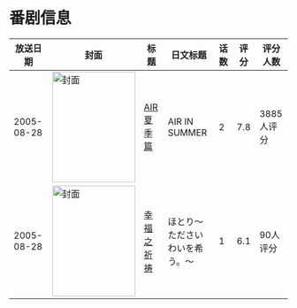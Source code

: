 # 番剧信息

|放送日期|封面|标题|日文标题|话数|评分|评分人数|
|---|---|---|---|---|---|---|
|2005-08-28|<img src="//lain.bgm.tv/pic/cover/c/52/27/2127_5usse.jpg" alt="封面" style="width:150px;height:200px;object-fit:cover;">|[AIR 夏季篇](https://bangumi.tv/subject/2127)|AIR IN SUMMER|2|7.8|3885人评分|
|2005-08-28|<img src="//lain.bgm.tv/pic/cover/c/68/69/7619_rv000.jpg" alt="封面" style="width:150px;height:200px;object-fit:cover;">|[幸福之祈祷](https://bangumi.tv/subject/7619)|ほとり〜たださいわいを希う。〜|1|6.1|90人评分|
